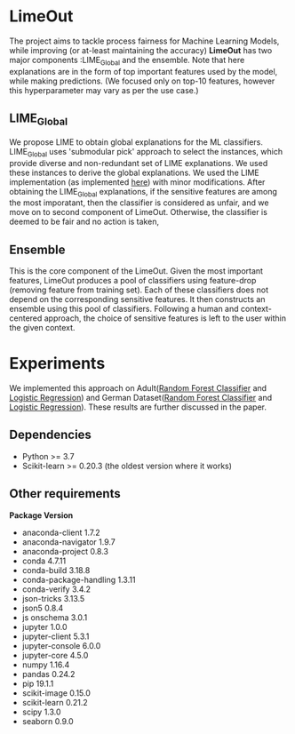 # LimeOut
The project aims to tackle process fairness for Machine Learning Models, while improving (or at-least maintaining the accuracy)
**LimeOut** has two major components :LIME<sub>Global</sub> and the ensemble.
Note that here explanations are in the form of top important features used by the model, while making predictions. (We focused
only on top-10 features, however this hyperparameter may vary as per the use case.)

## LIME<sub>Global</sub>
We propose LIME to obtain global explanations for the ML classifiers. LIME<sub>Global</sub> uses 'submodular pick' approach to 
select the instances, which provide diverse and non-redundant set of LIME explanations. We used these instances to derive the 
global explanations. We used the LIME implementation (as implemented [here](https://github.com/marcotcr/lime/)) with minor 
modifications. 
After obtaining the LIME<sub>Global</sub> explanations, if the sensitive features are among the most imporatant, then the 
classifier is considered as unfair, and we move on to second component of LimeOut. Otherwise, the classifier is deemed to be 
fair and no action is taken,

## Ensemble
This is the core component of the LimeOut. Given the most important features, LimeOut produces a pool of classifiers using 
feature-drop (removing feature from training set). Each of these classifiers does not depend on the corresponding sensitive 
features. It then constructs an ensemble using this pool of classifiers. Following a human and context-centered approach, the 
choice of sensitive features is left to the user within the given context. 

# Experiments
We implemented this approach on Adult([Random Forest Classifier](https://github.com/vaishnavi026/LimeOut/blob/master/Adult_Random_Forest.ipynb)
and [Logistic Regression](https://github.com/vaishnavi026/LimeOut/blob/master/Adult_Logistic_Regression.ipynb)) and 
German Dataset([Random Forest Classifier](https://github.com/vaishnavi026/LimeOut/blob/master/German_Random_Forest.ipynb) and 
[Logistic Regression](https://github.com/vaishnavi026/LimeOut/blob/master/German_Logistic_Regression.ipynb)). These results are
further discussed in the paper.

## Dependencies
* Python >= 3.7
* Scikit-learn >= 0.20.3 (the oldest version where it works)

## Other requirements 
**Package Version**
* anaconda-client                    1.7.2
* anaconda-navigator                 1.9.7
* anaconda-project                   0.8.3
* conda                              4.7.11
* conda-build                        3.18.8
* conda-package-handling             1.3.11
* conda-verify                       3.4.2
* json-tricks                        3.13.5
* json5                              0.8.4
* js onschema                         3.0.1
* jupyter                            1.0.0
* jupyter-client                     5.3.1
* jupyter-console                    6.0.0
* jupyter-core                       4.5.0
* numpy                              1.16.4
* pandas                             0.24.2
* pip                                19.1.1
* scikit-image                       0.15.0
* scikit-learn                       0.21.2
* scipy                              1.3.0
* seaborn                            0.9.0

